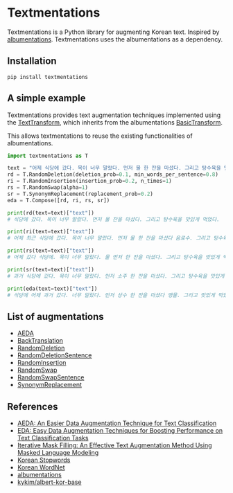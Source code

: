 # Textmentations

Textmentations is a Python library for augmenting Korean text.
Inspired by [albumentations](https://github.com/albumentations-team/albumentations).
Textmentations uses the albumentations as a dependency.

## Installation

```
pip install textmentations
```

## A simple example

Textmentations provides text augmentation techniques implemented using the [TextTransform](https://github.com/Jaesu26/textmentations/blob/v1.2.5/textmentations/core/transforms_interface.py#L19),
which inherits from the albumentations [BasicTransform](https://github.com/albumentations-team/albumentations/blob/1.4.14/albumentations/core/transforms_interface.py#L48).

This allows textmentations to reuse the existing functionalities of albumentations.

```python
import textmentations as T

text = "어제 식당에 갔다. 목이 너무 말랐다. 먼저 물 한 잔을 마셨다. 그리고 탕수육을 맛있게 먹었다."
rd = T.RandomDeletion(deletion_prob=0.1, min_words_per_sentence=0.8)
ri = T.RandomInsertion(insertion_prob=0.2, n_times=1)
rs = T.RandomSwap(alpha=1)
sr = T.SynonymReplacement(replacement_prob=0.2)
eda = T.Compose([rd, ri, rs, sr])

print(rd(text=text)["text"])
# 식당에 갔다. 목이 너무 말랐다. 먼저 물 잔을 마셨다. 그리고 탕수육을 맛있게 먹었다.

print(ri(text=text)["text"])
# 어제 최근 식당에 갔다. 목이 너무 말랐다. 먼저 물 한 잔을 마셨다 음료수. 그리고 탕수육을 맛있게 먹었다.

print(rs(text=text)["text"])
# 어제 갔다 식당에. 목이 너무 말랐다. 물 먼저 한 잔을 마셨다. 그리고 탕수육을 맛있게 먹었다..

print(sr(text=text)["text"])
# 과거 식당에 갔다. 목이 너무 말랐다. 먼저 소주 한 잔을 마셨다. 그리고 탕수육을 맛있게 먹었다.

print(eda(text=text)["text"])
# 식당에 어제 과거 갔다. 너무 말랐다. 먼저 상수 한 잔을 마셨다 맹물. 그리고 맛있게 먹었다.
```

## List of augmentations

- [AEDA](https://github.com/Jaesu26/textmentations/blob/v1.2.5/textmentations/augmentations/transforms.py#L18)
- [BackTranslation](https://github.com/Jaesu26/textmentations/blob/v1.2.5/textmentations/augmentations/transforms.py#L104)
- [RandomDeletion](https://github.com/Jaesu26/textmentations/blob/v1.2.5/textmentations/augmentations/transforms.py#L144)
- [RandomDeletionSentence](https://github.com/Jaesu26/textmentations/blob/v1.2.5/textmentations/augmentations/transforms.py#L210)
- [RandomInsertion](https://github.com/Jaesu26/textmentations/blob/v1.2.5/textmentations/augmentations/transforms.py#L289)
- [RandomSwap](https://github.com/Jaesu26/textmentations/blob/v1.2.5/textmentations/augmentations/transforms.py#L333)
- [RandomSwapSentence](https://github.com/Jaesu26/textmentations/blob/v1.2.5/textmentations/augmentations/transforms.py#L386)
- [SynonymReplacement](https://github.com/Jaesu26/textmentations/blob/v1.2.5/textmentations/augmentations/transforms.py#L420)

## References

- [AEDA: An Easier Data Augmentation Technique for Text Classification](https://arxiv.org/pdf/2108.13230)
- [EDA: Easy Data Augmentation Techniques for Boosting Performance on Text Classification Tasks](https://arxiv.org/pdf/1901.11196)
- [Iterative Mask Filling: An Effective Text Augmentation Method Using Masked Language Modeling](https://arxiv.org/pdf/2401.01830)
- [Korean Stopwords](https://www.ranks.nl/stopwords/korean)
- [Korean WordNet](http://wordnet.kaist.ac.kr/)
- [albumentations](https://github.com/albumentations-team/albumentations)
- [kykim/albert-kor-base](https://huggingface.co/kykim/albert-kor-base)
